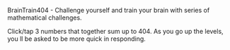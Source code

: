 BrainTrain404 - Challenge yourself and train your brain with series of mathematical challenges.

Click/tap 3 numbers that together sum up to 404.
As you go up the levels, you ll be asked to be more quick in responding.